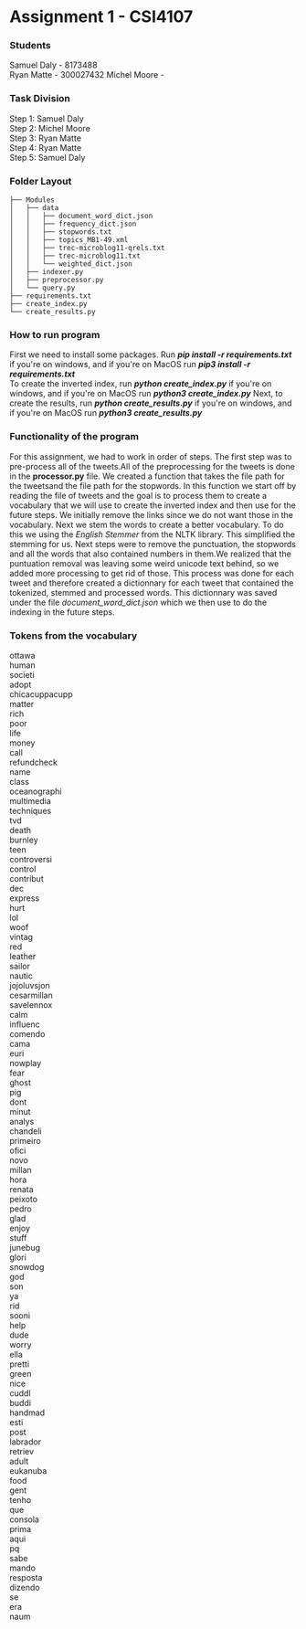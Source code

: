 # Assignment 1 - CSI4107

### Students
Samuel Daly - 8173488  
Ryan Matte -  300027432
Michel Moore -  

### Task Division
Step 1: Samuel Daly  
Step 2: Michel Moore  
Step 3: Ryan Matte  
Step 4: Ryan Matte  
Step 5: Samuel Daly  

### Folder Layout

```
├── Modules
│   ├── data
│   │   ├── document_word_dict.json
│   │   ├── frequency_dict.json
│   │   ├── stopwords.txt
│   │   ├── topics_MB1-49.xml
│   │   ├── trec-microblog11-qrels.txt
│   │   ├── trec-microblog11.txt
│   │   └── weighted_dict.json
│   ├── indexer.py
│   ├── preprocessor.py
│   └── query.py
├── requirements.txt
├── create_index.py
└── create_results.py
```

### How to run program

First we need to install some packages. Run ***pip install -r requirements.txt*** if you're on windows, and if you're on MacOS run ***pip3 install -r requirements.txt***  
To create the inverted index, run ***python create_index.py*** if you're on windows, and if you're on MacOS run ***python3 create_index.py***
Next, to create the results, run ***python create_results.py*** if you're on windows, and if you're on MacOS run ***python3 create_results.py***

### Functionality of the program

For this assignment, we had to work in order of steps. The first step was to pre-process all of the tweets.All of the preprocessing for the tweets is done in the **processor.py** file. We created a function that takes the file path for the tweetsand the file path for the stopwords. In this function we start off by reading the file of tweets and the goal is to process them to create a vocabulary that we will use to create the inverted index and then use for the future steps. We initially remove the links since we do not want those in the vocabulary. Next we stem the words to create a better vocabulary. To do this we using the *English Stemmer* from the NLTK library. This simplified the stemming for us. Next steps were to remove the punctuation, the stopwords and all the words that also contained numbers in them.We realized that the puntuation removal was leaving some weird unicode text behind, so we added more processing to get rid of those. This process was done for each tweet and therefore created a dictionnary for each tweet that contained the tokenized, stemmed and processed words. This dictionnary was saved under the file *document_word_dict.json* which we then use to do the indexing in the future steps.



### Tokens from the vocabulary

ottawa  
human  
societi  
adopt  
chicacuppacupp  
matter  
rich  
poor  
life  
money  
call  
refundcheck  
name  
class  
oceanographi  
multimedia  
techniques  
tvd  
death  
burnley  
teen  
controversi  
control  
contribut  
dec  
express  
hurt  
lol  
woof  
vintag  
red  
leather  
sailor  
nautic  
jojoluvsjon  
cesarmillan  
savelennox  
calm  
influenc  
comendo  
cama  
euri  
nowplay  
fear  
ghost  
pig  
dont  
minut  
analys  
chandeli  
primeiro  
ofici  
novo  
millan  
hora  
renata  
peixoto  
pedro  
glad  
enjoy  
stuff  
junebug  
glori  
snowdog  
god  
son  
ya  
rid  
sooni  
help  
dude  
worry  
ella  
pretti  
green  
nice  
cuddl  
buddi  
handmad  
esti  
post  
labrador  
retriev  
adult  
eukanuba  
food  
gent  
tenho  
que  
consola  
prima  
aqui  
pq  
sabe  
mando  
resposta  
dizendo  
se  
era  
naum  
